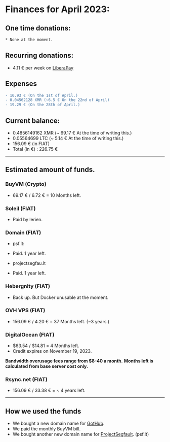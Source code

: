 # Finances for April 2023:

## One time donations:

```diff
* None at the moment.

```

## Recurring donations:

- 4.11 € per week on [LiberaPay](https://liberapay.com/ProjectSegfault)

## Expenses

```diff
- 10.93 € (On the 1st of April.)
- 0.04562128 XMR (~6.5 € On the 22nd of April)
- 19.29 € (On the 28th of April.)
```

## Current balance:

- 0.4856149162 XMR (~ 69.17 € At the time of writing this.)
- 0.05564699 LTC (~ 5.14 € At the time of writing this.)
- 156.09 € (in FIAT)
- Total (in €) : 226.75 €

---

## Estimated amount of funds.

### BuyVM (Crypto)

- 69.17 € / 6.72 € = 10 Months left.

### Soleil (FIAT)

- Paid by lerien.

### Domain (FIAT)

* psf.lt:
- Paid. 1 year left.

* projectsegfau.lt
- Paid. 1 year left.

### Hebergnity (FIAT)

- Back up. But Docker unusable at the moment.

### OVH VPS (FIAT)

- 156.09 € / 4.20 € = 37 Months left. (~3 years.)

### DigitalOcean (FIAT)

- $63.54 / $14.81 = 4 Months left.
- Credit expires on November 19, 2023.

**Bandwidth overusage fees range from $8-40 a month.**
**Months left is calculated from base server cost only.**

### Rsync.net (FIAT)

- 156.09 € / 33.38 € = ~ 4 years left.

---

## How we used the funds

- We bought a new domain name for [GotHub](https://gothub.app).
- We paid the monthly BuyVM bill.
- We bought another new domain name for [ProjectSegfault](https://projectsegfau.lt). (psf.lt)
